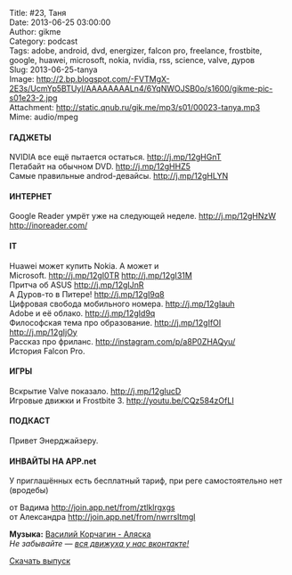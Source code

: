 Title: #23, Таня  
Date: 2013-06-25 03:00:00  
Author: gikme  
Category: podcast  
Tags: adobe, android, dvd, energizer, falcon pro, freelance, frostbite, google, huawei, microsoft, nokia, nvidia, rss, science, valve, дуров  
Slug: 2013-06-25-tanya  
Image: http://2.bp.blogspot.com/-FVTMgX-2E3s/UcmYp5BTUyI/AAAAAAAALn4/6YqNWOJSB0o/s1600/gikme-pic-s01e23-2.jpg  
Attachment: http://static.qnub.ru/gik.me/mp3/s01/00023-tanya.mp3  
Mime: audio/mpeg

#### ГАДЖЕТЫ

NVIDIA все ещё пытается остаться. <http://j.mp/12gHGnT>  
Петабайт на обычном DVD. <http://j.mp/12gHHZ5>  
Самые правильные androd-девайсы. <http://j.mp/12gHLYN>

#### ИНТЕРНЕТ

Google Reader умрёт уже на следующей неделе. <http://j.mp/12gHNzW>  
<http://inoreader.com/>

#### IT

Huawei может купить Nokia. А может и  
Microsoft. <http://j.mp/12gI0TR> <http://j.mp/12gI31M>  
Притча об ASUS <http://j.mp/12gIJnR>  
А Дуров-то в Питере! <http://j.mp/12gI9q8>  
Цифровая свобода мобильного номера. <http://j.mp/12gIauh>  
Adobe и её облако. <http://j.mp/12gId9q>  
Философская тема про образование. <http://j.mp/12gIfOI>  
<http://j.mp/12gIjOy>  
Рассказ про фриланс. <http://instagram.com/p/a8P0ZHAQyu/>  
История Falcon Pro.

#### ИГРЫ

Вскрытие Valve показало. <http://j.mp/12gIucD>  
Игровые движки и Frostbite 3. <http://youtu.be/CQz584zOfLI>

#### ПОДКАСТ

Привет Энерджайзеру.

#### ИНВАЙТЫ НА APP.net

У приглашённых есть бесплатный тариф, при реге самостоятельно нет  
(вродебы)

от Вадима <http://join.app.net/from/ztlklrgxgs>   
от Александра <http://join.app.net/from/nwrrsltmgl> 

**Музыка:** [Василий Корчагин - Аляска](http://vk.com/bacc3)  
*Не забывайте — [вся движуха у нас вконтакте!](http://vk.com/gikme)*

[Скачать выпуск](http://static.qnub.ru/gik.me/mp3/s01/00023-tanya.mp3)


